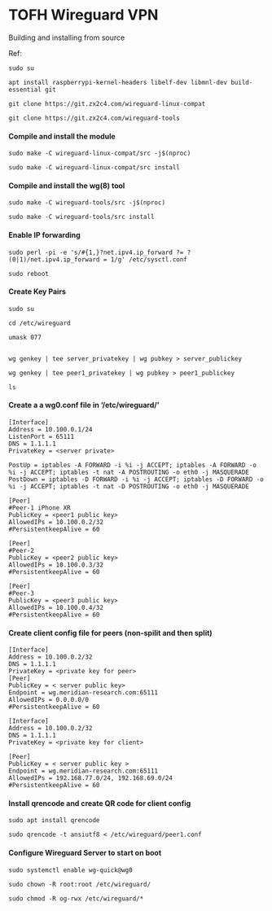 # TOFH Wireguard VPN

Building and installing from source

Ref:

```text
sudo su

apt install raspberrypi-kernel-headers libelf-dev libmnl-dev build-essential git

git clone https://git.zx2c4.com/wireguard-linux-compat

git clone https://git.zx2c4.com/wireguard-tools
```

#### Compile and install the module

```text
sudo make -C wireguard-linux-compat/src -j$(nproc)

sudo make -C wireguard-linux-compat/src install
```

#### Compile and install the wg\(8\) tool

```text
sudo make -C wireguard-tools/src -j$(nproc)

sudo make -C wireguard-tools/src install
```

#### Enable IP forwarding

```text
sudo perl -pi -e 's/#{1,}?net.ipv4.ip_forward ?= ?(0|1)/net.ipv4.ip_forward = 1/g' /etc/sysctl.conf

sudo reboot
```

#### Create  Key Pairs

```text
sudo su

cd /etc/wireguard

umask 077


wg genkey | tee server_privatekey | wg pubkey > server_publickey

wg genkey | tee peer1_privatekey | wg pubkey > peer1_publickey

ls  
```

#### Create a a wg0.conf file in ‘/etc/wireguard/’

```text
[Interface]
Address = 10.100.0.1/24
ListenPort = 65111
DNS = 1.1.1.1
PrivateKey = <server private>

PostUp = iptables -A FORWARD -i %i -j ACCEPT; iptables -A FORWARD -o %i -j ACCEPT; iptables -t nat -A POSTROUTING -o eth0 -j MASQUERADE
PostDown = iptables -D FORWARD -i %i -j ACCEPT; iptables -D FORWARD -o %i -j ACCEPT; iptables -t nat -D POSTROUTING -o eth0 -j MASQUERADE

[Peer]
#Peer-1 iPhone XR
PublicKey = <peer1 public key>
AllowedIPs = 10.100.0.2/32
#PersistentkeepAlive = 60

[Peer]
#Peer-2
PublicKey = <peer2 public key>
AllowedIPs = 10.100.0.3/32
#PersistentkeepAlive = 60

[Peer]
#Peer-3
PublicKey = <peer3 public key> 
AllowedIPs = 10.100.0.4/32
#PersistentkeepAlive = 60

```

#### Create client config file for peers \(non-spilit and then split\)

```text
[Interface]
Address = 10.100.0.2/32
DNS = 1.1.1.1
PrivateKey = <private key for peer>
[Peer]
PublicKey = < server public key>
Endpoint = wg.meridian-research.com:65111
AllowedIPs = 0.0.0.0/0
#PersistentkeepAlive = 60

```

```text
[Interface]
Address = 10.100.0.2/32
DNS = 1.1.1.1
PrivateKey = <private key for client>

[Peer]
PublicKey = < server public key >
Endpoint = wg.meridian-research.com:65111
AllowedIPs = 192.168.77.0/24, 192.168.69.0/24
#PersistentkeepAlive = 60

```

#### Install qrencode and create QR code for client config

```text
sudo apt install qrencode

sudo qrencode -t ansiutf8 < /etc/wireguard/peer1.conf
```



#### Configure Wireguard Server to start on boot

```text
sudo systemctl enable wg-quick@wg0

sudo chown -R root:root /etc/wireguard/

sudo chmod -R og-rwx /etc/wireguard/*
```



